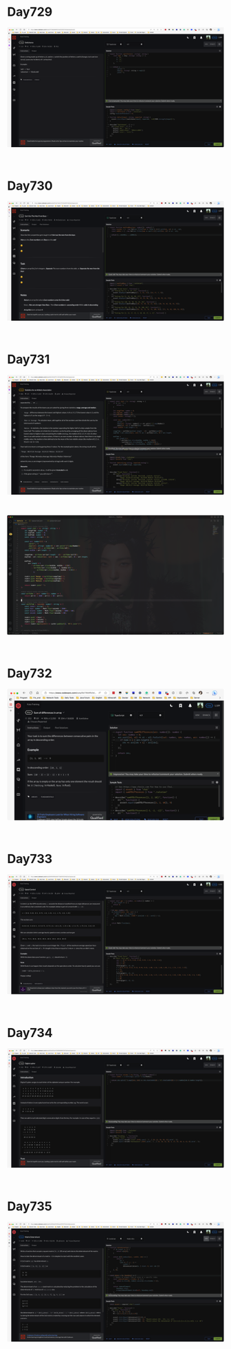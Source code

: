 # Day729

![day729](2307img.assets/day729.png)

&nbsp;

# Day730

![day730](2307img.assets/day730.png)

&nbsp;

# Day731

![day731(2)](2307img.assets/day731(2).png)

&nbsp;

![day731(1)](2307img.assets/day731(1).png)

&nbsp;

# Day732

![day732](2307img.assets/day732.png)

&nbsp;

# Day733

![day733](2307img.assets/day733.png)

&nbsp;

# Day734

![day734](2307img.assets/day734.png)

&nbsp;

# Day735

![day735](2307img.assets/day735.png)